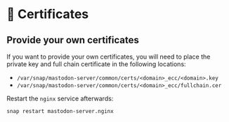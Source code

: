# 🪪 Certificates

## Provide your own certificates

If you want to provide your own certificates, you will need to place the private key and full chain certificate in the following locations:

* `/var/snap/mastodon-server/common/certs/<domain>_ecc/<domain>.key`
* `/var/snap/mastodon-server/common/certs/<domain>_ecc/fullchain.cer`

Restart the `nginx` service afterwards:

    snap restart mastodon-server.nginx
